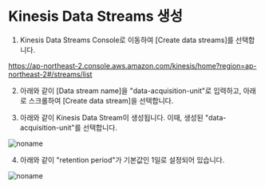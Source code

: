 # Kinesis Data Streams 생성

1) Kinesis Data Streams Console로 이동하여 [Create data streams]를 선택합니다. 

https://ap-northeast-2.console.aws.amazon.com/kinesis/home?region=ap-northeast-2#/streams/list

2) 아래와 같이 [Data stream name]을 "data-acquisition-unit"로 입력하고, 아래로 스크롤하여 [Create data stream]을 선택합니다. 

3) 아래와 같이 Kinesis Data Stream이 생성됩니다. 이때, 생성된 "data-acquisition-unit"를 선택합니다. 

![noname](https://user-images.githubusercontent.com/52392004/165541606-92a03739-d4de-4e06-a52f-7581b62f0136.png)

4) 아래와 같이 "retention period"가 기본값인 1일로 설정되어 있습니다.

![noname](https://user-images.githubusercontent.com/52392004/165542208-82e3bc74-3b27-49c4-9c96-adc2b41addf2.png)




